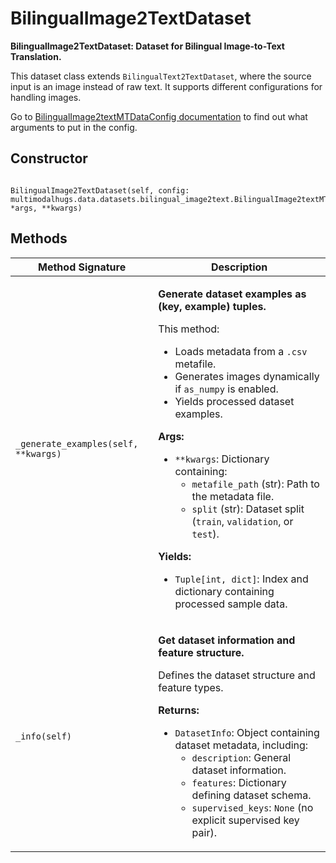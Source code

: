 # BilingualImage2TextDataset

<p>

**BilingualImage2TextDataset: Dataset for Bilingual Image-to-Text Translation.**

This dataset class extends `BilingualText2TextDataset`, where the source input 
is an image instead of raw text. It supports different configurations for handling images.

Go to [BilingualImage2textMTDataConfig documentation](multimodalhugs/docs/data/dataconfigs/BilingualImage2textMTDataConfig.md) to find out what arguments to put in the config.</p>

<h2>Constructor</h2>
<pre><code>
BilingualImage2TextDataset(self, config: multimodalhugs.data.datasets.bilingual_image2text.BilingualImage2textMTDataConfig, *args, **kwargs)
</code></pre>

<h2>Methods</h2>
<table>
  <thead>
    <tr>
      <th>Method Signature</th>
      <th>Description</th>
    </tr>
  </thead>
  <tbody>
    <tr>
      <td><code>_generate_examples(self, **kwargs)</code></td>
      <td><p>

**Generate dataset examples as (key, example) tuples.**

This method:
- Loads metadata from a `.csv` metafile.
- Generates images dynamically if `as_numpy` is enabled.
- Yields processed dataset examples.

**Args:**
- `**kwargs`: Dictionary containing:
    - `metafile_path` (str): Path to the metadata file.
    - `split` (str): Dataset split (`train`, `validation`, or `test`).

**Yields:**
- `Tuple[int, dict]`: Index and dictionary containing processed sample data.</p></td>
    </tr>
    <tr>
      <td><code>_info(self)</code></td>
      <td><p>

**Get dataset information and feature structure.**

Defines the dataset structure and feature types.

**Returns:**
- `DatasetInfo`: Object containing dataset metadata, including:
    - `description`: General dataset information.
    - `features`: Dictionary defining dataset schema.
    - `supervised_keys`: `None` (no explicit supervised key pair).</p></td>
    </tr>
  </tbody>
</table>